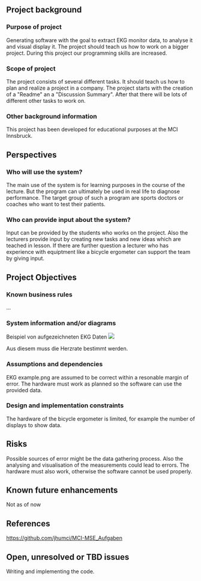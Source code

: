 ## Project background

### Purpose of project

Generating software with the goal to extract EKG monitor data, to analyse it and visual display it. The project should teach us how to work on a bigger project. During this project our programming skills are increased. 

### Scope of project

The project consists of several different tasks. It should teach us how to plan and realize a project in a company. The project starts with the creation of a "Readme" an a "Discussion Summary". After that there will be lots of different other tasks to work on.

### Other background information

This project has been developed for educational purposes at the MCI Innsbruck.

## Perspectives
### Who will use the system?

The main use of the system is for learning purposes in the course of the lecture. But the program can ultimately be used in real life to diagnose performance. The target group of such a program are sports doctors or coaches who want to test their patients.


### Who can provide input about the system?

Input can be provided by the students who works on the project. Also the lecturers provide input by creating new tasks and new ideas which are teached in lesson. If there are further question a lecturer who has experience with equiptment like a bicycle ergometer can support the team by giving input.


## Project Objectives
### Known business rules

...

### System information and/or diagrams

Beispiel von aufgezeichneten EKG Daten
![](ekg_example.png)

Aus diesem muss die Herzrate bestimmt werden.

### Assumptions and dependencies

EKG example.png are assumed to be correct within a resonable margin of error. The hardware must work as planned so the software can use the provided data.

### Design and implementation constraints

The hardware of the bicycle ergometer is limited, for example the number of displays to show data.

## Risks

Possible sources of error might be the data gathering process. Also the analysing and visualisation of the measurements could lead to errors. The hardware must also work, otherwise the software cannot be used properly.

## Known future enhancements

Not as of now

## References

https://github.com/jhumci/MCI-MSE_Aufgaben

## Open, unresolved or TBD issues

Writing and implementing the code.
